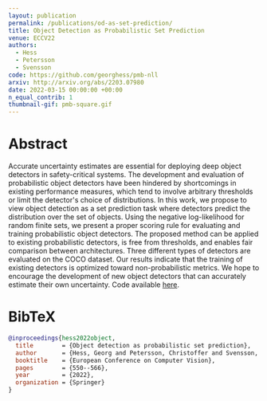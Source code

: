 ```yaml
---
layout: publication
permalink: /publications/od-as-set-prediction/
title: Object Detection as Probabilistic Set Prediction
venue: ECCV22
authors:
  - Hess
  - Petersson
  - Svensson
code: https://github.com/georghess/pmb-nll
arxiv: http://arxiv.org/abs/2203.07980
date: 2022-03-15 00:00:00 +00:00
n_equal_contrib: 1
thumbnail-gif: pmb-square.gif
---
```


# Abstract
Accurate uncertainty estimates are essential for deploying deep object detectors in safety-critical systems. The development and evaluation of probabilistic object detectors have been hindered by shortcomings in existing performance measures, which tend to involve arbitrary thresholds or limit the detector's choice of distributions. In this work, we propose to view object detection as a set prediction task where detectors predict the distribution over the set of objects. Using the negative log-likelihood for random finite sets, we present a proper scoring rule for evaluating and training probabilistic object detectors. The proposed method can be applied to existing probabilistic detectors, is free from thresholds, and enables fair comparison between architectures. Three different types of detectors are evaluated on the COCO dataset. Our results indicate that the training of existing detectors is optimized toward non-probabilistic metrics. We hope to encourage the development of new object detectors that can accurately estimate their own uncertainty. Code available [here](https://github.com/georghess/pmb-nll).

# BibTeX
```bibtex
@inproceedings{hess2022object,
  title        = {Object detection as probabilistic set prediction},
  author       = {Hess, Georg and Petersson, Christoffer and Svensson, Lennart},
  booktitle    = {European Conference on Computer Vision},
  pages        = {550--566},
  year         = {2022},
  organization = {Springer}
}
```